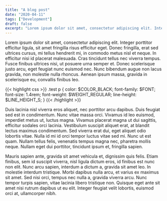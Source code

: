 ```yaml
---
title: "A blog post"
date: "2020-04-11"
tags: ["Development"]
draft: false
excerpt: "Lorem ipsum dolor sit amet, consectetur adipiscing elit. Integer porttitor efficitur ligula, sit amet fringilla risus efficitur eget. Donec fringilla, erat sed ultrices cursus."
---
```


Lorem ipsum dolor sit amet, consectetur adipiscing elit. Integer porttitor efficitur ligula, sit amet fringilla risus efficitur eget. Donec fringilla, erat sed ultrices cursus, mi tellus hendrerit mi, in commodo metus nisl et neque. In efficitur nisi id placerat malesuada. Cras tincidunt tellus nec viverra tempus. Fusce finibus ultrices nisi, ut posuere urna semper et. Donec scelerisque justo arcu, eget feugiat nunc euismod nec. Nunc bibendum augue non lacus gravida, non molestie nulla rhoncus. Aenean ipsum massa, gravida in scelerisque eu, convallis finibus leo.

{{< highlight css >}}
.test p {
  color: $COLOR_BLACK;
  font-family: $FONT;
  font-size: 1.4rem;
  font-weight: $WEIGHT_REGULAR;
  line-height: $LINE_HEIGHT_S;
}
{{< /highlight >}}

Duis lacinia nisl viverra eros aliquet, nec porttitor arcu dapibus. Duis feugiat sed est in condimentum. Nunc vitae massa orci. Vivamus id leo euismod, imperdiet metus ut, luctus magna. Vivamus placerat magna ut dui sagittis, efficitur sodales orci lacinia. Vestibulum suscipit aliquet erat, at blandit lectus maximus condimentum. Sed viverra erat dui, eget aliquet odio lobortis vitae. Nulla id mi id orci tempor luctus vitae sed mi. Nunc ut est quam. Nullam tellus felis, venenatis tempus magna nec, pharetra mollis neque. Nullam eget dui porttitor, tincidunt ipsum et, fringilla sapien.

Mauris sapien ante, gravida sit amet vehicula et, dignissim quis felis. Etiam finibus, sem id suscipit viverra, nisl ligula dictum eros, id finibus est nunc non elit. Nunc arcu sapien, interdum a dictum a, gravida sit amet leo. In molestie interdum tristique. Morbi dapibus nulla arcu, et varius ex maximus sit amet. Sed nisi orci, tempus nec nulla a, gravida viverra arcu. Nunc tempor turpis sapien, vitae lacinia libero tristique non. Quisque eget ante sit amet nisi rutrum dapibus ut eu elit. Integer feugiat velit lobortis, euismod orci at, ullamcorper nibh.
